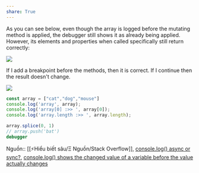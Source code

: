 ```yaml
---
share: True
---
```

As you can see below, even though the array is logged before the mutating method is applied, the debugger still shows it as already being applied. However, its elements and properties when called specifically still return correctly:

![](https://i.imgur.com/SjzA0DP.png)

If I add a breakpoint before the methods, then it is correct. If I continue then the result doesn't change.

![](https://i.imgur.com/AuWkA4C.png)


```js
const array = ["cat","dog","mouse"]
console.log('array', array);
console.log('array[0] :>> ', array[0]);
console.log('array.length :>> ', array.length);

array.splice(0, 1)
// array.push('bat')
debugger
```


Nguồn:: [[⚡Hiểu biết sâu/Ξ Nguồn/Stack Overflow]], [console.log() async or sync?](https://stackoverflow.com/q/23392111/3416774), [console.log() shows the changed value of a variable before the value actually changes](https://stackoverflow.com/q/11284663/3416774)